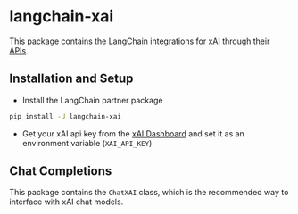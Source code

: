 # langchain-xai

This package contains the LangChain integrations for [xAI](https://x.ai/) through their [APIs](https://console.x.ai).

## Installation and Setup

- Install the LangChain partner package

```bash
pip install -U langchain-xai
```

- Get your xAI api key from the [xAI Dashboard](https://console.x.ai) and set it as an environment variable (`XAI_API_KEY`)

## Chat Completions

This package contains the `ChatXAI` class, which is the recommended way to interface with xAI chat models.
